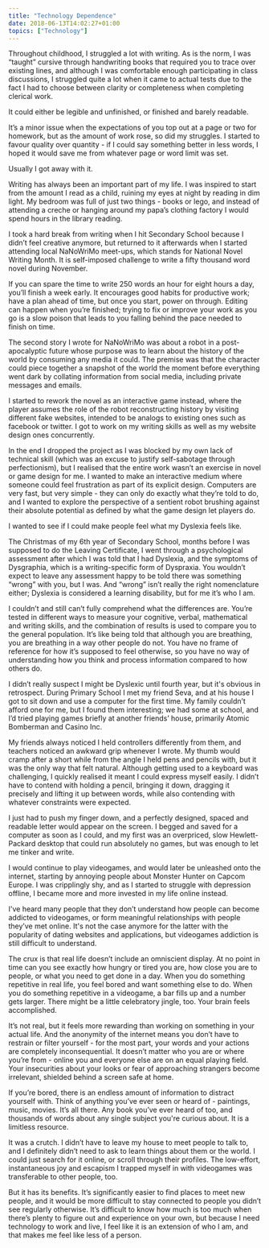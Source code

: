 ```yaml
---
title: "Technology Dependence"
date: 2018-06-13T14:02:27+01:00
topics: ["Technology"]
---
```


Throughout childhood, I struggled a lot with writing. As is the norm, I was “taught” cursive through handwriting books that required you to trace over existing lines, and  although I was comfortable enough participating in class discussions, I struggled quite a lot when it came to actual tests due to the fact I had to choose between clarity or completeness when completing clerical work.

It could either be legible and unfinished, or finished and barely readable.

It’s a minor issue when the expectations of you top out at a page or two for homework, but as the amount of work rose, so did my struggles. I started to favour quality over quantity - if I could say something better in less words, I hoped it would save me from whatever page or word limit was set.

Usually I got away with it.

Writing has always been an important part of my life. I was inspired to start from the amount I read as a child, ruining my eyes at night by reading in dim light. My bedroom was full of just two things - books or lego, and instead of attending a creche or hanging around my papa’s clothing factory I would spend hours in the library reading.

I took a hard break from writing when I hit Secondary School because I didn’t feel creative anymore, but returned to it afterwards when I started attending local NaNoWriMo meet-ups, which stands for National Novel Writing Month. It is self-imposed challenge to write a fifty thousand word novel during November.

If you can spare the time to write 250 words an hour for eight hours a day, you’ll finish a week early.  It encourages good habits for productive work; have a plan ahead of time, but once you start, power on through. Editing can happen when you’re finished; trying to fix or improve your work as you go is a slow poison that leads to you falling behind the pace needed to finish on time.

The second story I wrote for NaNoWriMo was about a robot in a post-apocalyptic future whose purpose was to learn about the history of the world by consuming any media it could. The premise was that the character could piece together a snapshot of the world the moment before everything went dark by collating information from social media, including private messages and emails.

I started to rework the novel as an interactive game instead, where the player assumes the role of the robot reconstructing history by visiting different fake websites, intended to be analogs to existing ones such as facebook or twitter. I got to work on my writing skills as well as my website design ones concurrently.

In the end I dropped the project as I was blocked by my own lack of technical skill (which was an excuse to justify self-sabotage through perfectionism), but I realised that the entire work wasn’t an exercise in novel or game design for me. I wanted to make an interactive medium where someone could feel frustration as part of its explicit design. Computers are very fast, but very simple - they can only do exactly what they’re told to do, and I wanted to explore the perspective of a sentient robot brushing against their absolute potential as defined by what the game design let players do.

I wanted to see if I could make people feel what my Dyslexia feels like.

The Christmas of my 6th year of Secondary School, months before I was supposed to do the Leaving Certificate, I went through a psychological assessment after which I was told that I had Dyslexia, and the symptoms of Dysgraphia, which is a writing-specific form of Dyspraxia. You wouldn’t expect to leave any assessment happy to be told there was something “wrong” with you, but I was. And “wrong” isn’t really the right nomenclature either; Dyslexia is considered a learning disability, but for me it’s who I am.

I couldn’t and still can’t fully comprehend what the differences are. You’re tested in different ways to measure your cognitive, verbal, mathematical and writing skills, and the combination of results is used to compare you to the general population. It’s like being told that although you are breathing, you are breathing in a way other people do not. You have no frame of reference for how it’s supposed to feel otherwise, so you have no way of understanding how you think and process information compared to how others do.

I didn’t really suspect I might be Dyslexic until fourth year, but it's obvious in retrospect. During Primary School I met my friend Seva, and at his house I got to sit down and use a computer for the first time. My family couldn’t afford one for me, but I found them interesting; we had some at school, and I’d tried playing games briefly at another friends’ house, primarily Atomic Bomberman and Casino Inc.

My friends always noticed I held controllers differently from them, and teachers noticed an awkward grip whenever I wrote. My thumb would cramp after a short while from the angle I held pens and pencils with, but it was the only way that felt natural. Although getting used to a keyboard was challenging, I quickly realised it meant I could express myself easily. I didn’t have to contend with holding a pencil, bringing it down, dragging it precisely and lifting it up between words, while also contending with whatever constraints were expected.

I just had to push my finger down, and a perfectly designed, spaced and readable letter would appear on the screen. I begged and saved for a computer as soon as I could, and my first was an overpriced, slow Hewlett-Packard desktop that could run absolutely no games, but was enough to let me tinker and write.

I would continue to play videogames, and would later be unleashed onto the internet, starting by annoying people about Monster Hunter on Capcom Europe. I was cripplingly shy, and as I started to struggle with depression offline, I became more and more invested in my life online instead.

I've heard many people that they don’t understand how people can become addicted to videogames, or form meaningful relationships with people they’ve met online. It's not the case anymore for the latter with the popularity of dating websites and applications, but videogames addiction is still difficult to understand.

The crux is that real life doesn’t include an omniscient display. At no point in time can you see exactly how hungry or tired you are, how close you are to people, or what you need to get done in a day.  When you do something repetitive in real life, you feel bored and want something else to do. When you do something repetitive in a videogame, a bar fills up and a number gets larger. There might be a little celebratory jingle, too. Your brain feels accomplished.

It’s not real, but it feels more rewarding than working on something in your actual life. And the anonymity of the internet means you don’t have to restrain or filter yourself - for the most part, your words and your actions are completely inconsequential. It doesn’t matter who you are or where you’re from - online you and everyone else are on an equal playing field. Your insecurities about your looks or fear of approaching strangers become irrelevant, shielded behind a screen safe at home.

If you’re bored, there is an endless amount of information to distract yourself with. Think of anything you’ve ever seen or heard of - paintings, music, movies. It’s all there. Any book you’ve ever heard of too, and thousands of words about any single subject you're curious about. It is a limitless resource.

It was a crutch. I didn’t have to leave my house to meet people to talk to, and I definitely didn’t need to ask to learn things about them or the world. I could just search for it online, or scroll through their profiles. The low-effort, instantaneous joy and escapism I trapped myself in with videogames was transferable to other people, too.

But it has its benefits. It’s significantly easier to find places to meet new people, and it would be more difficult to stay connected to people you didn’t see regularly otherwise. It’s difficult to know how much is too much when there’s plenty to figure out and experience on your own, but because I need technology to work and live, I feel like it is an extension of who I am, and that makes me feel like less of a person.

